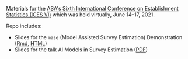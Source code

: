 Materials for the [ASA's Sixth International Conference on Establishment Statistics (ICES VI)](https://ww2.amstat.org/meetings/ices/2021/) which was held virtually, June 14–17, 2021.

Repo includes:

* Slides for the `mase` (Model Assisted Survey Estimation) Demonstration ([Rmd](https://github.com/mcconvil/ices2021_mase_demo/blob/main/masedemo.Rmd), [HTML](https://github.com/mcconvil/ices2021_mase_demo/blob/main/masedemo.html))
* Slides for the talk AI Models in Survey Estimation ([PDF](https://github.com/mcconvil/ices2021_mase_demo/blob/main/AI%20Models%20in%20Survey%20Estimation.pdf))
